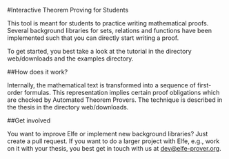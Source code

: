 #Interactive Theorem Proving for Students

This tool is meant for students to practice writing mathematical proofs. Several background libraries for sets, relations and functions have been implemented such that you can directly start writing a proof.

To get started, you best take a look at the tutorial in the directory web/downloads and the examples directory.

##How does it work?

Internally, the mathematical text is transformed into a sequence of first-order formulas. This representation implies certain proof obligations which are checked by Automated Theorem Provers. The technique is described in the thesis in the directory web/downloads.

##Get involved

You want to improve Elfe or implement new background libraries? Just create a pull request. If you want to do a larger project with Elfe, e.g., work on it with your thesis, you best get in touch with us at dev@elfe-prover.org.
